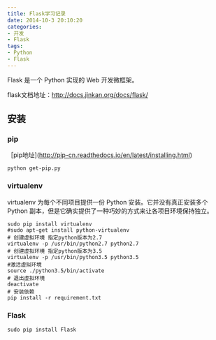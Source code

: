 ```yaml
---
title: Flask学习记录
date: 2014-10-3 20:10:20
categories:
- 开发
- Flask
tags:
- Python
- Flask
---
```


Flask 是一个 Python 实现的 Web 开发微框架。

flask文档地址：http://docs.jinkan.org/docs/flask/
<!--more-->

## 安装
### pip
［pip地址](http://pip-cn.readthedocs.io/en/latest/installing.html)
```
python get-pip.py
```
### virtualenv
virtualenv 为每个不同项目提供一份 Python 安装。它并没有真正安装多个 Python 副本，但是它确实提供了一种巧妙的方式来让各项目环境保持独立。
```
sudo pip install virtualenv
#sudo apt-get install python-virtualenv
# 创建虚拟环境 指定python版本为2.7
virtualenv -p /usr/bin/python2.7 python2.7
# 创建虚拟环境 指定python版本为3.5
virtualenv -p /usr/bin/python3.5 python3.5
#激活虚拟环境
source ./python3.5/bin/activate
# 退出虚拟环境
deactivate
# 安装依赖
pip install -r requirement.txt
```
### Flask
```
sudo pip install Flask
```
